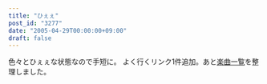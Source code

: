 ```yaml
---
title: "ひぇぇ"
post_id: "3277"
date: "2005-04-29T00:00:00+09:00"
draft: false
---
```



色々とひぇぇな状態なので手短に。 よく行くリンク1件追加。あと[楽曲一覧](/category/products/musics)を整理しました。
